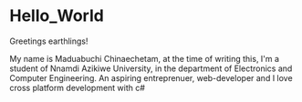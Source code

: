 # Hello_World

Greetings earthlings!

My name is Maduabuchi Chinaechetam, at the time of writing this, I'm a student of Nnamdi Azikiwe University, in the department of
Electronics and Computer Engineering. An aspiring entreprenuer, web-developer and I love cross platform development with c#
